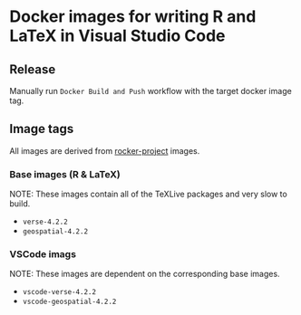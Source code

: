 # Docker images for writing R and LaTeX in Visual Studio Code

## Release

Manually run `Docker Build and Push` workflow with the target docker image tag.



## Image tags

All images are derived from [rocker-project](https://rocker-project.org/images/) images.

### Base images (R & LaTeX)

NOTE: These images contain all of the TeXLive packages and very slow to build.

- `verse-4.2.2`
- `geospatial-4.2.2`

### VSCode imags

NOTE: These images are dependent on the corresponding base images.

- `vscode-verse-4.2.2`
- `vscode-geospatial-4.2.2`
